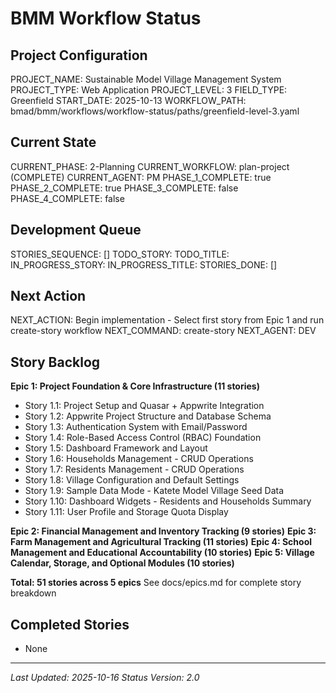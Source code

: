 # BMM Workflow Status

## Project Configuration

PROJECT_NAME: Sustainable Model Village Management System
PROJECT_TYPE: Web Application
PROJECT_LEVEL: 3
FIELD_TYPE: Greenfield
START_DATE: 2025-10-13
WORKFLOW_PATH: bmad/bmm/workflows/workflow-status/paths/greenfield-level-3.yaml

## Current State

CURRENT_PHASE: 2-Planning
CURRENT_WORKFLOW: plan-project (COMPLETE)
CURRENT_AGENT: PM
PHASE_1_COMPLETE: true
PHASE_2_COMPLETE: true
PHASE_3_COMPLETE: false
PHASE_4_COMPLETE: false

## Development Queue

STORIES_SEQUENCE: []
TODO_STORY: 
TODO_TITLE: 
IN_PROGRESS_STORY: 
IN_PROGRESS_TITLE: 
STORIES_DONE: []

## Next Action

NEXT_ACTION: Begin implementation - Select first story from Epic 1 and run create-story workflow
NEXT_COMMAND: create-story
NEXT_AGENT: DEV

## Story Backlog

**Epic 1: Project Foundation & Core Infrastructure (11 stories)**
- Story 1.1: Project Setup and Quasar + Appwrite Integration
- Story 1.2: Appwrite Project Structure and Database Schema
- Story 1.3: Authentication System with Email/Password
- Story 1.4: Role-Based Access Control (RBAC) Foundation
- Story 1.5: Dashboard Framework and Layout
- Story 1.6: Households Management - CRUD Operations
- Story 1.7: Residents Management - CRUD Operations
- Story 1.8: Village Configuration and Default Settings
- Story 1.9: Sample Data Mode - Katete Model Village Seed Data
- Story 1.10: Dashboard Widgets - Residents and Households Summary
- Story 1.11: User Profile and Storage Quota Display

**Epic 2: Financial Management and Inventory Tracking (9 stories)**
**Epic 3: Farm Management and Agricultural Tracking (11 stories)**
**Epic 4: School Management and Educational Accountability (10 stories)**
**Epic 5: Village Calendar, Storage, and Optional Modules (10 stories)**

**Total: 51 stories across 5 epics**
See docs/epics.md for complete story breakdown

## Completed Stories

- None

---

_Last Updated: 2025-10-16_
_Status Version: 2.0_
